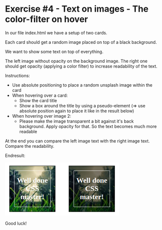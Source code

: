 # Exercise #4 - Text on images - The color-filter on hover

In our file index.html we have a setup of two cards.

Each card should get a random image placed on top of a black background.

We want to show some text on top of everything. 

The left image without opacity on the background image.
The right one should get opacity (applying a color filter) to increase readability of the text.

Instructions:

- Use absolute positioning to place a random unsplash image within the card
- When hovering over a card:
  - Show the card title
  - Show a box around the title by using a pseudo-element (=> use absolute position again to place it like in the result below)
- When hovering over image 2:
  - Please make the image transparent a bit against it's back background. Apply opacity for that. So the text becomes much more readable

At the end you can compare the left image text with the right image text. Compare the readability.

Endresult:

![Result](result.png)

Good luck!
